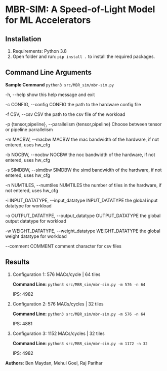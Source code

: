 # MBR-SIM: A Speed-of-Light Model for ML Accelerators

## Installation
1. Requirements: Python 3.8
2. Open folder and run: `pip install .` to install the required packages.

## Command Line Arguments
**Sample Command** `python3 src/MBR_sim/mbr-sim.py`

  -h, --help            show this help message and exit
  
  -c CONFIG, --config CONFIG
                        the path to the hardware config file
  
  -f CSV, --csv CSV     the path to the csv file of the workload
  
  -p {tensor,pipeline}, --parallelism {tensor,pipeline}
                        Choose between tensor or pipeline parrallelism
  
  -m MACBW, --macbw MACBW
                        the mac bandwidth of the hardware, if not entered, uses hw_cfg
  
  -b NOCBW, --nocbw NOCBW
                        the noc bandwidth of the hardware, if not entered, uses hw_cfg
  
  -s SIMDBW, --simdbw SIMDBW
                        the simd bandwidth of the hardware, if not entered, uses hw_cfg
  
  -n NUMTILES, --numtiles NUMTILES
                        the number of tiles in the hardware, if not entered, uses hw_cfg
  
  -i INPUT_DATATYPE, --input_datatype INPUT_DATATYPE
                        the global input datatype for workload
  
  -o OUTPUT_DATATYPE, --output_datatype OUTPUT_DATATYPE
                        the global output datatype for workload
  
  -w WEIGHT_DATATYPE, --weight_datatype WEIGHT_DATATYPE
                        the global weight datatype for workload
  
  --comment COMMENT     comment character for csv files

## Results
1. Configuration 1: 576 MACs/cycle | 64 tiles

    **Command Line:** `python3 src/MBR_sim/mbr-sim.py -m 576 -n 64`
  
    IPS: 4982 
2. Configuration 2: 576 MACs/cycles | 32 tiles

    **Command Line:** `python3 src/MBR_sim/mbr-sim.py -m 576 -n 64` 

    IPS: 4881
3. Configuration 3: 1152 MACs/cycles | 32 tiles

    **Command Line:** `python3 src/MBR_sim/mbr-sim.py -m 1172 -n 32`

    IPS: 4982
    
**Authors**: Ben Maydan, Mehul Goel, Raj Parihar

